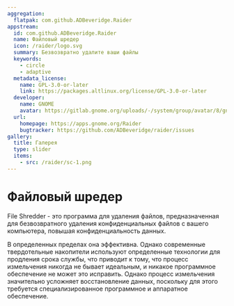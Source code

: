 ```yaml
---
aggregation:
  flatpak: com.github.ADBeveridge.Raider
appstream:
  id: com.github.ADBeveridge.Raider
  name: Файловый шредер
  icon: /raider/logo.svg
  summary: Безвозвратно удалите ваши файлы
  keywords:
    - circle
    - adaptive
  metadata_license:
    name: GPL-3.0-or-later
    link: https://packages.altlinux.org/license/GPL-3.0-or-later
  developer:
    name: GNOME
    avatar: https://gitlab.gnome.org/uploads/-/system/group/avatar/8/gnomelogo.png?width=48
  url:
    homepage: https://apps.gnome.org/Raider
    bugtracker: https://github.com/ADBeveridge/raider/issues
gallery:
  title: Галерея
  type: slider
  items:
    - src: /raider/sc-1.png
---
```


# Файловый шредер

File Shredder - это программа для удаления файлов, предназначенная для безвозвратного удаления конфиденциальных файлов с вашего компьютера, повышая конфиденциальность данных.

В определенных пределах она эффективна. Однако современные твердотельные накопители используют определенные технологии для продления срока службы, что приводит к тому, что процесс измельчения никогда не бывает идеальным, и никакое программное обеспечение не может это исправить. Однако процесс измельчения значительно усложняет восстановление данных, поскольку для этого требуется специализированное программное и аппаратное обеспечение.

<AGWGallery />

<!--@include: @apps/_parts/install/content-flatpak.md-->
